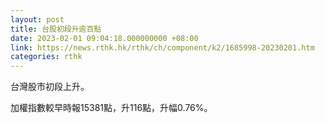 ```yaml
---
layout: post
title: 台股初段升逾百點
date: 2023-02-01 09:04:18.000000000 +08:00
link: https://news.rthk.hk/rthk/ch/component/k2/1685998-20230201.htm
categories: rthk
---
```


台灣股市初段上升。

加權指數較早時報15381點，升116點，升幅0.76%。

